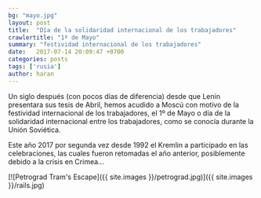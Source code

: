 ```yaml
---
bg: "mayo.jpg"
layout: post
title:  "Día de la solidaridad internacional de los trabajadores"
crawlertitle: "1º de Mayo"
summary: "festividad internacional de los trabajadores"
date:   2017-07-14 20:09:47 +0700
categories: posts
tags: ['rusia']
author: haran
---
```


Un siglo después (con pocos días de diferencia) desde que Lenin presentara sus tesis de Abril, hemos acudido a Moscú con motivo de la festividad internacional de los trabajadores, el 1º de Mayo o día de la solidaridad internacional entre los trabajadores, como se conocía durante la Unión Soviética.

Este año 2017 por segunda vez desde 1992 el Kremlin a participado en las celebraciones, las cuales fueron retomadas el año anterior, posiblemente debido a la crisis en Crimea...


[![Petrograd Tram's Escape]({{ site.images }}/petrograd.jpg)]({{ site.images }}/rails.jpg)

